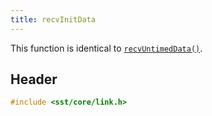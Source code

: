```yaml
---
title: recvInitData
---
```


This function is identical to [`recvUntimedData()`](recvUntimedData).

## Header
```cpp
#include <sst/core/link.h>
```
